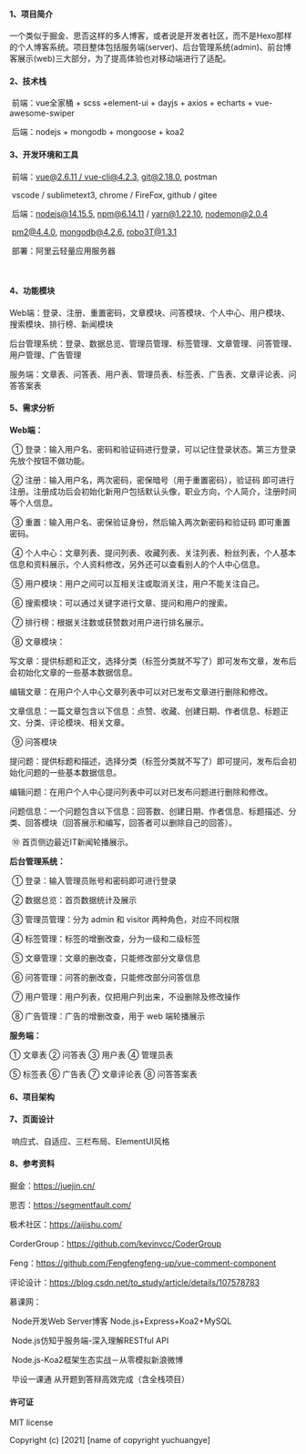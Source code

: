 #### 1、项目简介

​		一个类似于掘金、思否这样的多人博客，或者说是开发者社区，而不是Hexo那样的个人博客系统。项目整体包括服务端(server)、后台管理系统(admin)、前台博客展示(web)三大部分，为了提高体验也对移动端进行了适配。

 

#### 2、技术栈

​	前端：vue全家桶 + scss +element-ui + dayjs + axios + echarts + vue-awesome-swiper

​	后端：nodejs + mongodb + mongoose + koa2

 

#### 3、开发环境和工具

​	前端：[vue@2.6.11 / vue-cli@4.2.3](mailto:vue@2.6.11/vue-cli@4.2.3),  [git@2.18.0](mailto:git@2.18.0),  postman

​		    vscode / sublimetext3,  chrome / FireFox,  github / gitee

​	后端：[nodejs@14.15.5,](mailto:nodejs@14.15.5,)  [npm@6.14.11](mailto:npm@6.14.11) / [yarn@1.22.10,](mailto:yarn@1.22.10,)  [nodemon@2.0.4](mailto:nodemon@2.0.4)

​         	  [pm2@4.4.0,](mailto:pm2@4.4.0,)  [mongodb@4.2.6,](mailto:mongodb@4.2.6,)  [robo3T@1.3.1](mailto:robot3T@1.3.1)

​	部署：阿里云轻量应用服务器

​       

#### 4、功能模块

​	Web端：登录、注册、重置密码，文章模块、问答模块、个人中心、用户模块、搜索模块、排行榜、新闻模块

​	后台管理系统：登录、数据总览、管理员管理、标签管理、文章管理、问答管理、用户管理、广告管理

​	服务端：文章表、问答表、用户表、管理员表、标签表、广告表、文章评论表、问答答案表

 

#### 5、需求分析

**Web端：**

​	① 登录：输入用户名、密码和验证码进行登录，可以记住登录状态。第三方登录先放个按钮不做功能。

​	② 注册：输入用户名，两次密码，密保暗号（用于重置密码），验证码 即可进行注册。注册成功后会初始化新用户包括默认头像，职业方向，个人简介，注册时间等个人信息。

​	③ 重置：输入用户名、密保验证身份，然后输入两次新密码和验证码 即可重置密码。

​	④ 个人中心：文章列表、提问列表、收藏列表、关注列表、粉丝列表，个人基本信息和资料展示，个人资料修改，另外还可以查看别人的个人中心信息。

​	⑤ 用户模块：用户之间可以互相关注或取消关注，用户不能关注自己。

​	⑥ 搜索模块：可以通过关键字进行文章、提问和用户的搜索。

​	⑦ 排行榜：根据关注数或获赞数对用户进行排名展示。

​	⑧ 文章模块：

​        写文章：提供标题和正文，选择分类（标签分类就不写了）即可发布文章，发布后会初始化文章的一些基本数据信息。

​        编辑文章：在用户个人中心文章列表中可以对已发布文章进行删除和修改。

​        文章信息：一篇文章包含以下信息：点赞、收藏、创建日期、作者信息、标题正文、分类、评论模块、相关文章。

​	⑨ 问答模块

​        提问题：提供标题和描述，选择分类（标签分类就不写了）即可提问，发布后会初始化问题的一些基本数据信息。

​        编辑问题：在用户个人中心提问列表中可以对已发布问题进行删除和修改。

​        问题信息：一个问题包含以下信息：回答数、创建日期、作者信息、标题描述、分类、回答模块（回答展示和编写，回答者可以删除自己的回答）。

​	⑩ 首页侧边最近IT新闻轮播展示。

 

**后台管理系统：**

​	① 登录：输入管理员账号和密码即可进行登录

​    ② 数据总览：首页数据统计及展示

​    ③ 管理员管理：分为 admin 和 visitor 两种角色，对应不同权限

​	④ 标签管理：标签的增删改查，分为一级和二级标签

​	⑤ 文章管理：文章的删改查，只能修改部分文章信息

​	⑥ 问答管理：问答的删改查，只能修改部分问答信息

​	⑦ 用户管理：用户列表，仅把用户列出来，不设删除及修改操作

​    ⑧ 广告管理：广告的增删改查，用于 web 端轮播展示

 

**服务端：**

   ① 文章表 ② 问答表 ③ 用户表  ④ 管理员表 

   ⑤ 标签表 ⑥ 广告表 ⑦ 文章评论表 ⑧ 问答答案表

   


#### 6、项目架构

 

 

#### 7、页面设计

​	响应式、自适应、三栏布局、ElementUI风格

 

#### 8、参考资料

掘金：<https://juejin.cn/>

思否：<https://segmentfault.com/>

极术社区：<https://aijishu.com/>

CorderGroup：<https://github.com/kevinvcc/CoderGroup>

Feng：<https://github.com/Fengfengfeng-up/vue-comment-component>

评论设计：<https://blog.csdn.net/to_study/article/details/107578783> 

慕课网：

​        Node开发Web Server博客 Node.js+Express+Koa2+MySQL

​        Node.js仿知乎服务端-深入理解RESTful API

​        Node.js-Koa2框架生态实战－从零模拟新浪微博

​        毕设一课通 从开题到答辩高效完成（含全栈项目）

 

#### 许可证
MIT license

Copyright (c) [2021] [name of copyright yuchuangye]
